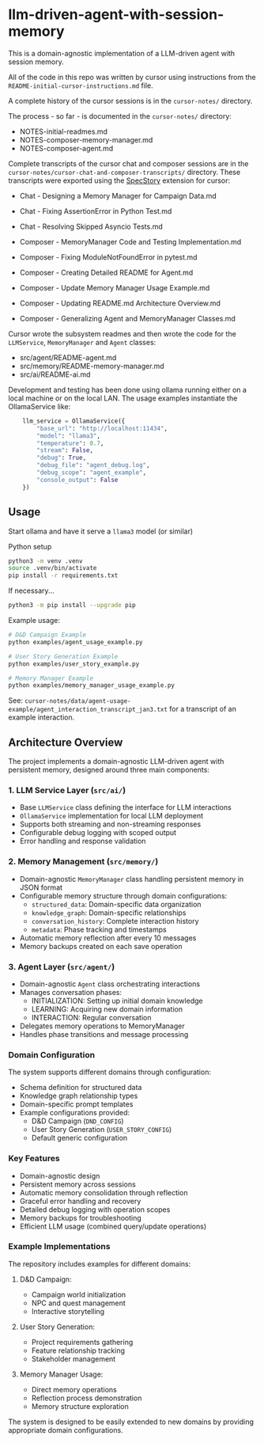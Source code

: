 # llm-driven-agent-with-session-memory

This is a domain-agnostic implementation of a LLM-driven agent with session memory.

All of the code in this repo was written by cursor using instructions from the `README-initial-cursor-instructions.md` file.

A complete history of the cursor sessions is in the `cursor-notes/` directory.

The process - so far - is documented in the `cursor-notes/` directory:

- NOTES-initial-readmes.md
- NOTES-composer-memory-manager.md
- NOTES-composer-agent.md

Complete transcripts of the cursor chat and composer sessions are in the `cursor-notes/cursor-chat-and-composer-transcripts/` directory. These transcripts were exported using the [SpecStory](https://specstory.com/) extension for cursor:

- Chat - Designing a Memory Manager for Campaign Data.md
- Chat - Fixing AssertionError in Python Test.md
- Chat - Resolving Skipped Asyncio Tests.md

- Composer - MemoryManager Code and Testing Implementation.md
- Composer - Fixing ModuleNotFoundError in pytest.md
- Composer - Creating Detailed README for Agent.md
- Composer - Update Memory Manager Usage Example.md
- Composer - Updating README.md Architecture Overview.md
- Composer - Generalizing Agent and MemoryManager Classes.md

Cursor wrote the subsystem readmes and then wrote the code for the `LLMService`, `MemoryManager` and `Agent` classes:

- src/agent/README-agent.md
- src/memory/README-memory-manager.md
- src/ai/README-ai.md

Development and testing has been done using ollama running either on a local machine or on the local LAN. The usage examples instantiate the OllamaService like:

```python
    llm_service = OllamaService({
        "base_url": "http://localhost:11434",
        "model": "llama3",
        "temperature": 0.7,
        "stream": False,
        "debug": True,
        "debug_file": "agent_debug.log",
        "debug_scope": "agent_example",
        "console_output": False
    })
```


## Usage

Start ollama and have it serve a `llama3` model (or similar)

Python setup

```bash
python3 -m venv .venv
source .venv/bin/activate
pip install -r requirements.txt
```
If necessary...

```bash
python3 -m pip install --upgrade pip
```

Example usage:

```bash
# D&D Campaign Example
python examples/agent_usage_example.py

# User Story Generation Example
python examples/user_story_example.py

# Memory Manager Example
python examples/memory_manager_usage_example.py
```

See: `cursor-notes/data/agent-usage-example/agent_interaction_transcript_jan3.txt` for a transcript of an example interaction.

## Architecture Overview

The project implements a domain-agnostic LLM-driven agent with persistent memory, designed around three main components:

### 1. LLM Service Layer (`src/ai/`)
- Base `LLMService` class defining the interface for LLM interactions
- `OllamaService` implementation for local LLM deployment
- Supports both streaming and non-streaming responses
- Configurable debug logging with scoped output
- Error handling and response validation

### 2. Memory Management (`src/memory/`)
- Domain-agnostic `MemoryManager` class handling persistent memory in JSON format
- Configurable memory structure through domain configurations:
  - `structured_data`: Domain-specific data organization
  - `knowledge_graph`: Domain-specific relationships
  - `conversation_history`: Complete interaction history
  - `metadata`: Phase tracking and timestamps
- Automatic memory reflection after every 10 messages
- Memory backups created on each save operation

### 3. Agent Layer (`src/agent/`)
- Domain-agnostic `Agent` class orchestrating interactions
- Manages conversation phases:
  - INITIALIZATION: Setting up initial domain knowledge
  - LEARNING: Acquiring new domain information
  - INTERACTION: Regular conversation
- Delegates memory operations to MemoryManager
- Handles phase transitions and message processing

### Domain Configuration
The system supports different domains through configuration:
- Schema definition for structured data
- Knowledge graph relationship types
- Domain-specific prompt templates
- Example configurations provided:
  - D&D Campaign (`DND_CONFIG`)
  - User Story Generation (`USER_STORY_CONFIG`)
  - Default generic configuration

### Key Features
- Domain-agnostic design
- Persistent memory across sessions
- Automatic memory consolidation through reflection
- Graceful error handling and recovery
- Detailed debug logging with operation scopes
- Memory backups for troubleshooting
- Efficient LLM usage (combined query/update operations)

### Example Implementations
The repository includes examples for different domains:
1. D&D Campaign:
   - Campaign world initialization
   - NPC and quest management
   - Interactive storytelling

2. User Story Generation:
   - Project requirements gathering
   - Feature relationship tracking
   - Stakeholder management

3. Memory Manager Usage:
   - Direct memory operations
   - Reflection process demonstration
   - Memory structure exploration

The system is designed to be easily extended to new domains by providing appropriate domain configurations.
